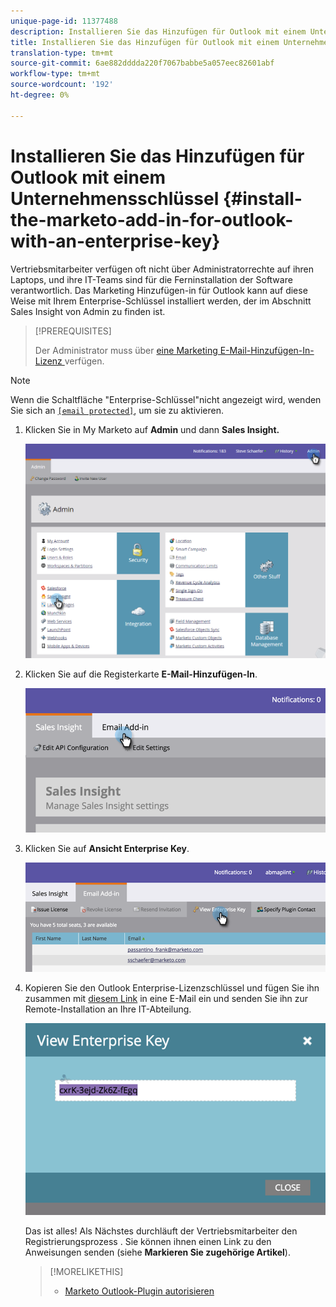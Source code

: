 ```yaml
---
unique-page-id: 11377488
description: Installieren Sie das Hinzufügen für Outlook mit einem Unternehmensschlüssel - Marketing Docs - Produktdokumentation
title: Installieren Sie das Hinzufügen für Outlook mit einem Unternehmensschlüssel
translation-type: tm+mt
source-git-commit: 6ae882dddda220f7067babbe5a057eec82601abf
workflow-type: tm+mt
source-wordcount: '192'
ht-degree: 0%

---
```



# Installieren Sie das Hinzufügen für Outlook mit einem Unternehmensschlüssel {#install-the-marketo-add-in-for-outlook-with-an-enterprise-key}

Vertriebsmitarbeiter verfügen oft nicht über Administratorrechte auf ihren Laptops, und ihre IT-Teams sind für die Ferninstallation der Software verantwortlich. Das Marketing Hinzufügen-in für Outlook kann auf diese Weise mit Ihrem Enterprise-Schlüssel installiert werden, der im Abschnitt Sales Insight von Admin zu finden ist.

>[!PREREQUISITES]
>
>Der Administrator muss über [eine Marketing E-Mail-Hinzufügen-In-Lizenz ](issue-a-marketo-email-add-in-license.md) verfügen.

>[!NOTE]
>
>Wenn die Schaltfläche &quot;Enterprise-Schlüssel&quot;nicht angezeigt wird, wenden Sie sich an [`[email protected]`](https://docs.marketo.com/cdn-cgi/l/email-protection#1c6f696c6c736e685c717d6e77796873327f7371), um sie zu aktivieren.

1. Klicken Sie in My Marketo auf **Admin** und dann **Sales Insight.**

   ![](assets/image2016-7-25-14-3a22-3a12.png)

1. Klicken Sie auf die Registerkarte **E-Mail-Hinzufügen-In**.

   ![](assets/image2016-7-25-14-3a23-3a57.png)

1. Klicken Sie auf **Ansicht Enterprise Key**.

   ![](assets/image2016-7-25-14-3a35-3a38.png)

1. Kopieren Sie den Outlook Enterprise-Lizenzschlüssel und fügen Sie ihn zusammen mit [diesem Link](marketo-outlook-plugin-installation-by-it.md) in eine E-Mail ein und senden Sie ihn zur Remote-Installation an Ihre IT-Abteilung.

   ![](assets/image2016-7-25-14-3a39-3a9.png)

   Das ist alles! Als Nächstes durchläuft der Vertriebsmitarbeiter den Registrierungsprozess [](authorize-the-marketo-outlook-plugin.md). Sie können ihnen einen Link zu den Anweisungen senden (siehe **Markieren Sie zugehörige Artikel**).

   >[!MORELIKETHIS]
   >
   >
   >    
   >    
   >    * [Marketo Outlook-Plugin autorisieren](authorize-the-marketo-outlook-plugin.md)


